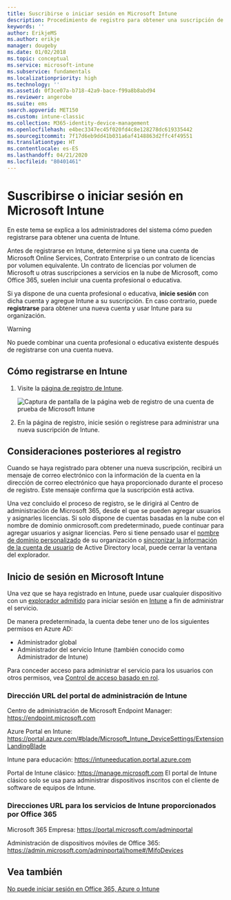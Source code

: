 ```yaml
---
title: Suscribirse o iniciar sesión en Microsoft Intune
description: Procedimiento de registro para obtener una suscripción de Microsoft Intune o de inicio de sesión para comenzar una suscripción.
keywords: ''
author: ErikjeMS
ms.author: erikje
manager: dougeby
ms.date: 01/02/2018
ms.topic: conceptual
ms.service: microsoft-intune
ms.subservice: fundamentals
ms.localizationpriority: high
ms.technology: ''
ms.assetid: 0f3ce07a-b718-42a9-bace-f99a8b8abd94
ms.reviewer: angerobe
ms.suite: ems
search.appverid: MET150
ms.custom: intune-classic
ms.collection: M365-identity-device-management
ms.openlocfilehash: e4bec3347ec45f020fd4c8e128278dc619335442
ms.sourcegitcommit: 7f17d6eb9dd41b031a6af4148863d2ffc4f49551
ms.translationtype: HT
ms.contentlocale: es-ES
ms.lasthandoff: 04/21/2020
ms.locfileid: "80401461"
---
```

# <a name="sign-up-or-sign-in-to-microsoft-intune"></a>Suscribirse o iniciar sesión en Microsoft Intune

En este tema se explica a los administradores del sistema cómo pueden registrarse para obtener una cuenta de Intune.

Antes de registrarse en Intune, determine si ya tiene una cuenta de Microsoft Online Services, Contrato Enterprise o un contrato de licencias por volumen equivalente. Un contrato de licencias por volumen de Microsoft u otras suscripciones a servicios en la nube de Microsoft, como Office 365, suelen incluir una cuenta profesional o educativa.

Si ya dispone de una cuenta profesional o educativa, **inicie sesión** con dicha cuenta y agregue Intune a su suscripción. En caso contrario, puede **registrarse** para obtener una nueva cuenta y usar Intune para su organización.

>[!WARNING]
>No puede combinar una cuenta profesional o educativa existente después de registrarse con una cuenta nueva.

## <a name="how-to-sign-up-for-intune"></a>Cómo registrarse en Intune

1. Visite la [página de registro de Intune](https://admin.microsoft.com/Signup/Signup.aspx?OfferId=40BE278A-DFD1-470a-9EF7-9F2596EA7FF9&dl=INTUNE_A&ali=1#0%20).

   ![Captura de pantalla de la página web de registro de una cuenta de prueba de Microsoft Intune](./media/account-sign-up/account-sign-up-site.png)

2. En la página de registro, inicie sesión o regístrese para administrar una nueva suscripción de Intune.

## <a name="post-sign-up-considerations"></a>Consideraciones posteriores al registro

Cuando se haya registrado para obtener una nueva suscripción, recibirá un mensaje de correo electrónico con la información de la cuenta en la dirección de correo electrónico que haya proporcionado durante el proceso de registro. Este mensaje confirma que la suscripción está activa.

Una vez concluido el proceso de registro, se le dirigirá al Centro de administración de Microsoft 365, desde el que se pueden agregar usuarios y asignarles licencias. Si solo dispone de cuentas basadas en la nube con el nombre de dominio onmicrosoft.com predeterminado, puede continuar para agregar usuarios y asignar licencias. Pero si tiene pensado usar el [nombre de dominio personalizado](custom-domain-name-configure.md) de su organización o [sincronizar la información de la cuenta de usuario](users-add.md#sync-active-directory-and-add-users-to-intune) de Active Directory local, puede cerrar la ventana del explorador.

## <a name="sign-in-to-microsoft-intune"></a>Inicio de sesión en Microsoft Intune

Una vez que se haya registrado en Intune, puede usar cualquier dispositivo con un [explorador admitido](supported-devices-browsers.md#intune-supported-web-browsers) para iniciar sesión en [Intune](https://go.microsoft.com/fwlink/?linkid=2090973) a fin de administrar el servicio.

De manera predeterminada, la cuenta debe tener uno de los siguientes permisos en Azure AD:

- Administrador global
- Administrador del servicio Intune (también conocido como Administrador de Intune)

Para conceder acceso para administrar el servicio para los usuarios con otros permisos, vea [Control de acceso basado en rol](role-based-access-control.md).

### <a name="intune-admin-portal-url"></a>Dirección URL del portal de administración de Intune

Centro de administración de Microsoft Endpoint Manager: https://endpoint.microsoft.com

Azure Portal en Intune: https://portal.azure.com/#blade/Microsoft_Intune_DeviceSettings/ExtensionLandingBlade

Intune para educación: https://intuneeducation.portal.azure.com

Portal de Intune clásico: https://manage.microsoft.com El portal de Intune clásico solo se usa para administrar dispositivos inscritos con el cliente de software de equipos de Intune.

### <a name="urls-for-intune-services-provided-by-office-365"></a>Direcciones URL para los servicios de Intune proporcionados por Office 365

Microsoft 365 Empresa: https://portal.microsoft.com/adminportal

Administración de dispositivos móviles de Office 365: https://admin.microsoft.com/adminportal/home#/MifoDevices

## <a name="see-also"></a>Vea también

[No puede iniciar sesión en Office 365, Azure o Intune](https://support.microsoft.com/help/2412085)
